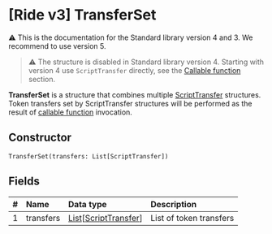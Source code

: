 # [Ride v3] TransferSet

:warning: This is the documentation for the Standard library version 4 and 3. We recommend to use version 5.

> :warning: The structure is disabled in Standard library version 4. Starting with version 4 use `ScriptTransfer` directly, see the [Callable function](/en/ride/v4/functions/callable-function) section.

**TransferSet** is a structure that combines multiple [ScriptTransfer](/en/ride/v4/structures/script-actions/script-transfer) structures. Token transfers set by ScriptTransfer structures will be performed as the result of [callable function](/en/ride/v4/functions/callable-function) invocation.

## Constructor

``` ride
TransferSet(transfers: List[ScriptTransfer])
```

## Fields

|   #   | Name | Data type | Description |
| :--- | :--- | :--- | :--- |
| 1 | transfers | [List](/en/ride/v4/data-types/list)[[ScriptTransfer](/en/ride/v4/structures/script-actions/script-transfer)] | List of token transfers |
